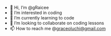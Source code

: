 - 👋 Hi, I’m @gRaicee
- 👀 I’m interested in coding 
- 🌱 I’m currently learning to code
- 💞️ I’m looking to collaborate on coding lessons 
- 📫 How to reach me @graceoluchi@gmail.com

<!---
gRaicee/gRaicee is a ✨ special ✨ repository because its `README.md` (this file) appears on your GitHub profile.
You can click the Preview link to take a look at your changes.
--->
